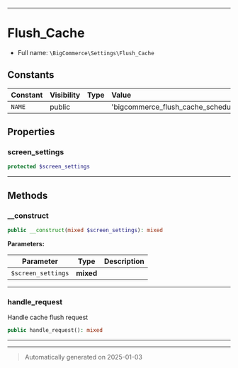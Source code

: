 ***

# Flush_Cache





* Full name: `\BigCommerce\Settings\Flush_Cache`


## Constants

| Constant | Visibility | Type | Value |
|:---------|:-----------|:-----|:------|
|`NAME`|public| |&#039;bigcommerce_flush_cache_scheduler&#039;|

## Properties


### screen_settings



```php
protected $screen_settings
```







***

## Methods


### __construct



```php
public __construct(mixed $screen_settings): mixed
```








**Parameters:**

| Parameter | Type | Description |
|-----------|------|-------------|
| `$screen_settings` | **mixed** |  |





***

### handle_request

Handle cache flush request

```php
public handle_request(): mixed
```












***


***
> Automatically generated on 2025-01-03
